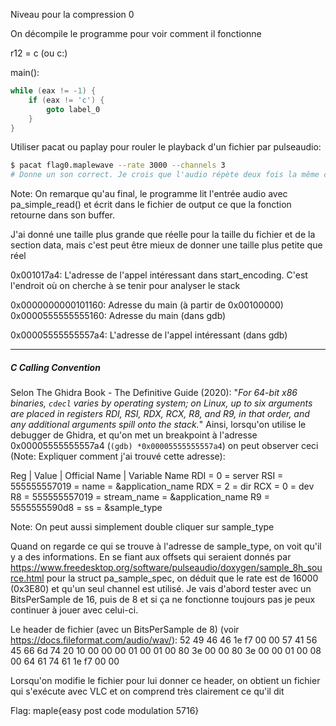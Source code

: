 Niveau pour la compression 0

On décompile le programme pour voir comment il fonctionne

r12 = c (ou c:)

main():
```c
while (eax != -1) {
	if (eax != 'c') {
		goto label_0
	}
}
```

Utiliser pacat ou paplay pour rouler le playback d'un fichier par pulseaudio:
```bash
$ pacat flag0.maplewave --rate 3000 --channels 3
# Donne un son correct. Je crois que l'audio répète deux fois la même chose

```

Note: On remarque qu'au final, le programme lit l'entrée audio avec pa_simple_read() et écrit dans le fichier de output ce que la fonction retourne dans son buffer.

J'ai donné une taille plus grande que réelle pour la taille du fichier et de la section data, mais c'est peut être mieux de donner une taille plus petite que réel


0x001017a4: L'adresse de l'appel intéressant dans start_encoding. C'est l'endroit où on cherche à se tenir pour analyser le stack

0x0000000000101160: Adresse du main (à partir de 0x00100000)
0x0000555555555160: Adresse du main (dans gdb)

0x00005555555557a4: L'adresse de l'appel intéressant (dans gdb)

---
##### C Calling Convention
Selon The Ghidra Book - The Definitive Guide (2020):
"_For 64-bit x86 binaries, `cdecl` varies by operating system; on Linux, up to six arguments are placed in registers RDI, RSI, RDX, RCX, R8, and R9, in that order, and any additional arguments spill onto the stack._"
Ainsi, lorsqu'on utilise le debugger de Ghidra, et qu'on met un breakpoint à l'adresse 0x00005555555557a4 (`(gdb) *0x00005555555557a4`) on peut observer ceci (Note: Expliquer comment j'ai trouvé cette adresse):

Reg | Value                   |  Official Name    |  Variable Name
RDI = 0                         = server
RSI = 555555557019  = name                 = &application_name
RDX = 2                        = dir
RCX = 0                        = dev
R8 = 555555557019    = stream_name   = &application_name
R9 = 5555555590d8   = ss                      = &sample_type

Note: On peut aussi simplement double cliquer sur sample_type

Quand on regarde ce qui se trouve à l'adresse de sample_type, on voit qu'il y a des informations. En se fiant aux offsets qui seraient donnés par https://www.freedesktop.org/software/pulseaudio/doxygen/sample_8h_source.html pour la struct pa_sample_spec, on déduit que le rate est de 16000 (0x3E80) et qu'un seul channel est utilisé. Je vais d'abord tester avec un BitsPerSample de 16, puis de 8 et si ça ne fonctionne toujours pas je peux continuer à jouer avec celui-ci.

Le header de fichier (avec un BitsPerSample de 8) (voir https://docs.fileformat.com/audio/wav/):
52 49 46 46 1e f7 00 00 57 41 56 45 66 6d 74 20 10 00 00 00 01 00 01 00 80 3e 00 00 80 3e 00 00 01 00 08 00 64 61 74 61 1e f7 00 00

Lorsqu'on modifie le fichier pour lui donner ce header, on obtient un fichier qui s'exécute avec VLC et on comprend très clairement ce qu'il dit

Flag:
maple{easy post code modulation 5716}
